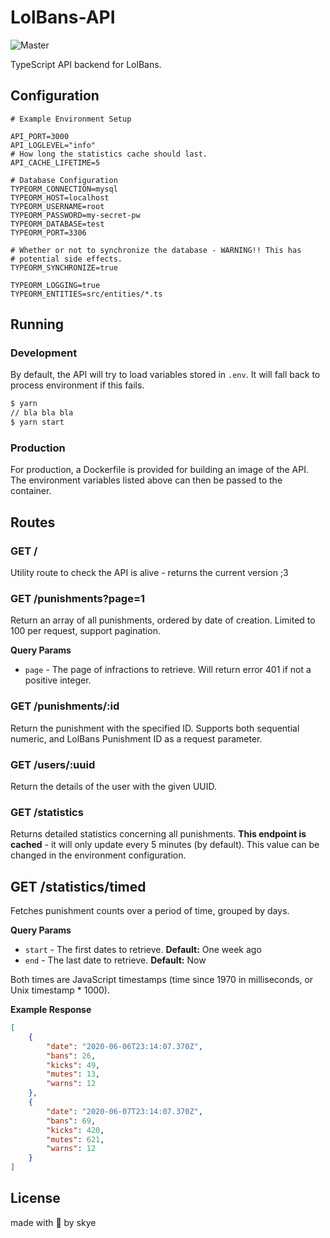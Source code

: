 # LolBans-API

![Master](https://github.com/NotZachery/LolBans-API/workflows/Master/badge.svg)

TypeScript API backend for LolBans.

## Configuration

```env
# Example Environment Setup

API_PORT=3000
API_LOGLEVEL="info"
# How long the statistics cache should last.
API_CACHE_LIFETIME=5

# Database Configuration
TYPEORM_CONNECTION=mysql
TYPEORM_HOST=localhost
TYPEORM_USERNAME=root
TYPEORM_PASSWORD=my-secret-pw
TYPEORM_DATABASE=test
TYPEORM_PORT=3306

# Whether or not to synchronize the database - WARNING!! This has
# potential side effects.
TYPEORM_SYNCHRONIZE=true

TYPEORM_LOGGING=true
TYPEORM_ENTITIES=src/entities/*.ts
```

## Running

### Development

By default, the API will try to load variables stored in `.env`. It will fall back to process environment if this fails.

```bash
$ yarn
// bla bla bla
$ yarn start
```

### Production

For production, a Dockerfile is provided for building an image of the API. The environment variables listed above can then be passed to the container.

## Routes

### GET /

Utility route to check the API is alive - returns the current version ;3

### GET /punishments?page=1

Return an array of all punishments, ordered by date of creation. Limited to 100 per request, support pagination.

**Query Params**

-   `page` - The page of infractions to retrieve. Will return error 401 if not a positive integer.

### GET /punishments/:id

Return the punishment with the specified ID. Supports both sequential numeric, and LolBans Punishment ID as a request parameter.

### GET /users/:uuid

Return the details of the user with the given UUID.

### GET /statistics

Returns detailed statistics concerning all punishments. **This endpoint is cached** - it will only update every 5 minutes (by default). This value can be changed in the environment configuration.

## GET /statistics/timed

Fetches punishment counts over a period of time, grouped by days.

**Query Params**

-   `start` - The first dates to retrieve. **Default:** One week ago
-   `end` - The last date to retrieve. **Default:** Now

Both times are JavaScript timestamps (time since 1970 in milliseconds, or Unix timestamp \* 1000).

**Example Response**

```json
[
    {
        "date": "2020-06-06T23:14:07.370Z",
        "bans": 26,
        "kicks": 49,
        "mutes": 13,
        "warns": 12
    },
    {
        "date": "2020-06-07T23:14:07.370Z",
        "bans": 69,
        "kicks": 420,
        "mutes": 621,
        "warns": 12
    }
]
```

## License

made with 💜 by skye
